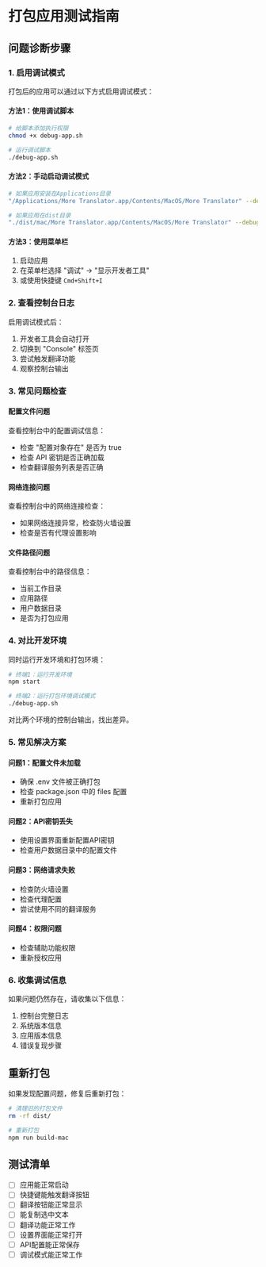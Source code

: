 # 打包应用测试指南

## 问题诊断步骤

### 1. 启用调试模式

打包后的应用可以通过以下方式启用调试模式：

#### 方法1：使用调试脚本
```bash
# 给脚本添加执行权限
chmod +x debug-app.sh

# 运行调试脚本
./debug-app.sh
```

#### 方法2：手动启动调试模式
```bash
# 如果应用安装在Applications目录
"/Applications/More Translator.app/Contents/MacOS/More Translator" --debug

# 如果应用在dist目录
"./dist/mac/More Translator.app/Contents/MacOS/More Translator" --debug
```

#### 方法3：使用菜单栏
1. 启动应用
2. 在菜单栏选择 "调试" -> "显示开发者工具"
3. 或使用快捷键 `Cmd+Shift+I`

### 2. 查看控制台日志

启用调试模式后：
1. 开发者工具会自动打开
2. 切换到 "Console" 标签页
3. 尝试触发翻译功能
4. 观察控制台输出

### 3. 常见问题检查

#### 配置文件问题
查看控制台中的配置调试信息：
- 检查 "配置对象存在" 是否为 true
- 检查 API 密钥是否正确加载
- 检查翻译服务列表是否正确

#### 网络连接问题
查看控制台中的网络连接检查：
- 如果网络连接异常，检查防火墙设置
- 检查是否有代理设置影响

#### 文件路径问题
查看控制台中的路径信息：
- 当前工作目录
- 应用路径
- 用户数据目录
- 是否为打包应用

### 4. 对比开发环境

同时运行开发环境和打包环境：

```bash
# 终端1：运行开发环境
npm start

# 终端2：运行打包环境调试模式
./debug-app.sh
```

对比两个环境的控制台输出，找出差异。

### 5. 常见解决方案

#### 问题1：配置文件未加载
- 确保 .env 文件被正确打包
- 检查 package.json 中的 files 配置
- 重新打包应用

#### 问题2：API密钥丢失
- 使用设置界面重新配置API密钥
- 检查用户数据目录中的配置文件

#### 问题3：网络请求失败
- 检查防火墙设置
- 检查代理配置
- 尝试使用不同的翻译服务

#### 问题4：权限问题
- 检查辅助功能权限
- 重新授权应用

### 6. 收集调试信息

如果问题仍然存在，请收集以下信息：
1. 控制台完整日志
2. 系统版本信息
3. 应用版本信息
4. 错误复现步骤

## 重新打包

如果发现配置问题，修复后重新打包：

```bash
# 清理旧的打包文件
rm -rf dist/

# 重新打包
npm run build-mac
```

## 测试清单

- [ ] 应用能正常启动
- [ ] 快捷键能触发翻译按钮
- [ ] 翻译按钮能正常显示
- [ ] 能复制选中文本
- [ ] 翻译功能正常工作
- [ ] 设置界面能正常打开
- [ ] API配置能正常保存
- [ ] 调试模式能正常工作 